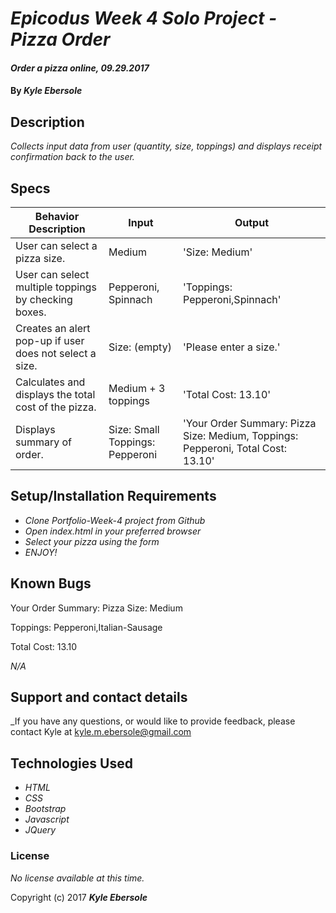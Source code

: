 # _Epicodus Week 4 Solo Project - Pizza Order_

#### _Order a pizza online, 09.29.2017_

#### By _**Kyle Ebersole**_

## Description

_Collects input data from user (quantity, size, toppings) and displays receipt confirmation back to the user._

## Specs

| Behavior Description                                    | Input                           | Output                                                                         |
|---------------------------------------------------------|---------------------------------|--------------------------------------------------------------------------------|
| User can select a pizza size.                           | Medium                          | 'Size: Medium'                                                                 |
| User can select multiple toppings by checking boxes.    | Pepperoni, Spinnach             | 'Toppings: Pepperoni,Spinnach'                                                 |
| Creates an alert pop-up if user does not select a size. | Size: (empty)                   | 'Please enter a size.'                                                         |
| Calculates and displays the total cost of the pizza.    | Medium + 3 toppings             | 'Total Cost: 13.10'                                                            |
| Displays summary of order.                              | Size: Small Toppings: Pepperoni | 'Your Order Summary: Pizza Size: Medium, Toppings: Pepperoni, Total Cost: 13.10' |


<!-- INSERT SPEC TABLE -->
<!-- http://www.tablesgenerator.com/markdown_tables -->

## Setup/Installation Requirements

* _Clone Portfolio-Week-4 project from Github_
* _Open index.html in your preferred browser_
* _Select your pizza using the form_
* _ENJOY!_

## Known Bugs

Your Order Summary:
Pizza Size:
Medium

Toppings:
Pepperoni,Italian-Sausage

Total Cost:
13.10

_N/A_

## Support and contact details

_If you have any questions, or would like to provide feedback, please contact Kyle at kyle.m.ebersole@gmail.com

## Technologies Used

* _HTML_
* _CSS_
* _Bootstrap_
* _Javascript_
* _JQuery_

### License

*No license available at this time.*

Copyright (c) 2017 **_Kyle Ebersole_**
